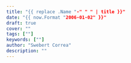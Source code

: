 ```yaml
---
title: "{{ replace .Name "-" " " | title }}"
date: "{{ now.Format "2006-01-02" }}"
draft: true
cover: ""
tags: [""]
keywords: [""]
author: "Swebert Correa"
description: ""
---
```

